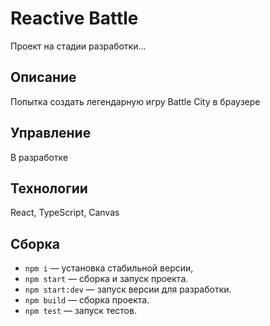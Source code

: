 # Reactive Battle
Проект на стадии разработки...

## Описание
Попытка создать легендарную игру Battle City в браузере

## Управление
В разработке

## Технологии
React, TypeScript, Canvas

## Сборка
* `npm i` — установка стабильной версии,
* `npm start` — сборка и запуск проекта.
* `npm start:dev` — запуск версии для разработки.
* `npm build` — сборка проекта.
* `npm test` — запуск тестов.
